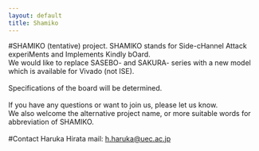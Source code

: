 ```yaml
---
layout: default
title: Shamiko
---
```

#SHAMIKO (tentative) project.
SHAMIKO stands for Side-cHannel Attack experiMents and Implements Kindly bOard. </br>
We would like to replace SASEBO- and SAKURA- series with a new model which is available for Vivado (not ISE).</br>
</br>
Specifications of the board will be determined.</br>
</br>
If you have any questions or want to join us, please let us know.</br> 
We also welcome the alternative project name, or more suitable words for abbreviation of SHAMIKO.</br>
</br>
#Contact
Haruka Hirata 
mail: h.haruka@uec.ac.jp
